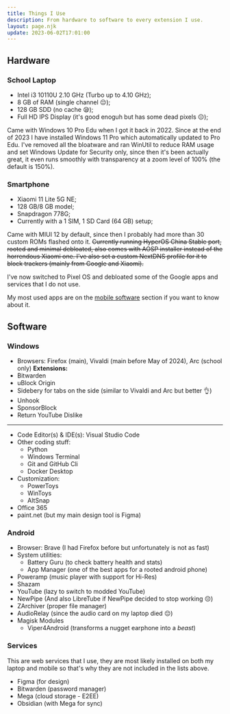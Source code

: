 ```yaml
---
title: Things I Use
description: From hardware to software to every extension I use.
layout: page.njk
update: 2023-06-02T17:01:00
---
```


## Hardware

### School Laptop

- Intel i3 10110U 2.10 GHz (Turbo up to 4.10 GHz);
- 8 GB of RAM (single channel 😔);
- 128 GB SDD (no cache 😪);
- Full HD IPS Display (it's good enoguh but has some dead pixels 😐);

Came with Windows 10 Pro Edu when I got it back in 2022. Since at the end of 2023 I have installed Windows 11 Pro which automatically updated to Pro Edu. I've removed all the bloatware and ran WinUtil to reduce RAM usage and set Windows Update for Security only, since then it's been actually great, it even runs smoothly with transparency at a zoom level of 100% (the default is 150%).

### Smartphone

- Xiaomi 11 Lite 5G NE;
- 128 GB/8 GB model;
- Snapdragon 778G;
- Currently with a 1 SIM, 1 SD Card (64 GB) setup;

Came with MIUI 12 by default, since then I probably had more than 30 custom ROMs flashed onto it. ~~Currently running HyperOS China Stable port, rooted and minimal debloated, also comes with AOSP installer instead of the horrendous Xiaomi one. I've also set a custom NextDNS profile for it to block trackers (mainly from Google and Xiaomi).~~

I've now switched to Pixel OS and debloated some of the Google apps and services that I do not use.

My most used apps are on the [mobile software](#android) section if you want to know about it.

## Software

### Windows

- Browsers: Firefox (main), Vivaldi (main before May of 2024), Arc (school only)
  **Extensions:**
- Bitwarden
- uBlock Origin
- Sidebery for tabs on the side (similar to Vivaldi and Arc but better 👌)
- Unhook
- SponsorBlock
- Return YouTube Dislike

---

- Code Editor(s) & IDE(s): Visual Studio Code
- Other coding stuff:
  - Python
  - Windows Terminal
  - Git and GitHub Cli
  - Docker Desktop
- Customization:
  - PowerToys
  - WinToys
  - AltSnap
- Office 365
- paint.net (but my main design tool is Figma)

### Android

- Browser: Brave (I had Firefox before but unfortunately is not as fast)
- System utilities:
  - Battery Guru (to check battery health and stats)
  - App Manager (one of the best apps for a rooted android phone)
- Poweramp (music player with support for Hi-Res)
- Shazam
- YouTube (lazy to switch to modded YouTube)
- NewPipe (And also LibreTube if NewPipe decided to stop working 😔)
- ZArchiver (proper file manager)
- AudioRelay (since the audio card on my laptop died 😔)
- Magisk Modules
  - Viper4Android (transforms a nugget earphone into a _beast_)

### Services

This are web services that I use, they are most likely installed on both my laptop and mobile so that's why they are not included in the lists above.

- Figma (for design)
- Bitwarden (password manager)
- Mega (cloud storage - E2EE)
- Obsidian (with Mega for sync)
